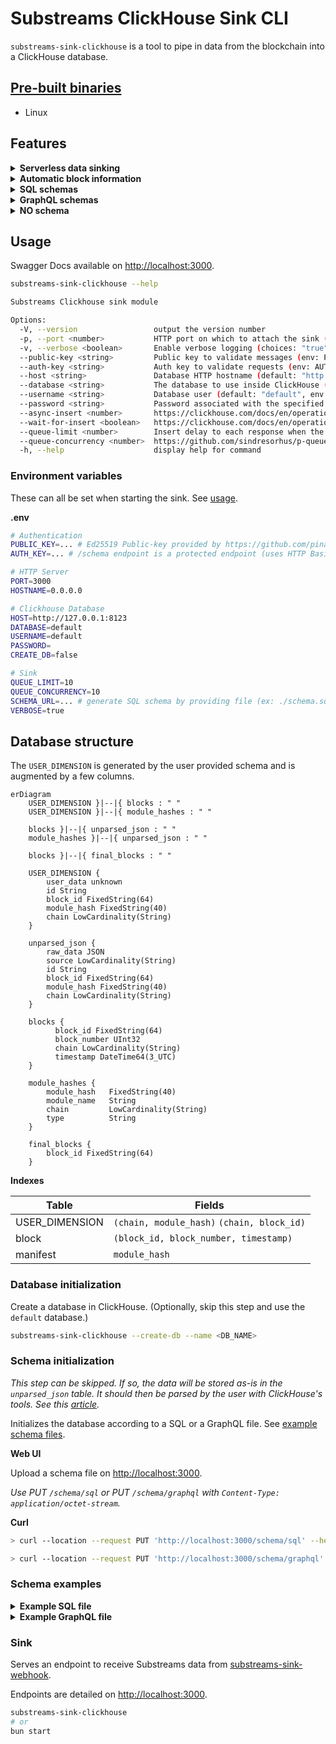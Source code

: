 # Substreams ClickHouse Sink CLI

`substreams-sink-clickhouse` is a tool to pipe in data from the blockchain into a ClickHouse database.

## [Pre-built binaries](https://github.com/pinax-network/substreams-sink-clickhouse/releases)

- Linux

## Features

<details>
<summary><b>Serverless data sinking</b></summary>

By using this sink with [substreams-sink-webhook](https://github.com/pinax-network/substreams-sink-webhook), data from any substreams is available in ClickHouse easily.

</details>

<details>
<summary><b>Automatic block information</b></summary>

Data for each block is stored alongside every record. The fields and their structure can be found in the [database structure](#database-structure).

</details>

<details>
<summary><b>SQL schemas</b></summary>

A schema can be passed in to define the end table for substreams data. It will be extended as described in the [database structure](#database-structure).

They can be set according to the steps in [database initialization](#database-initialization).

</details>

<details>
<summary><b>GraphQL schemas</b></summary>

[TheGraph's GraphQL entity](https://thegraph.com/docs/en/developing/creating-a-subgraph/#defining-entities) schemas can be passed in to define the end table for substreams data. See [database initialization](#database-initialization).

They are converted to SQL following these rules before being executed. The available types are defined [here](https://thegraph.com/docs/en/developing/creating-a-subgraph/#graphql-supported-scalars).

| GraphQL data type | ClickHouse equivalent |
| ----------------- | --------------------- |
| `Bytes`           | `String`              |
| `String`          | `String`              |
| `Boolean`         | `boolean`             |
| `Int`             | `Int32`               |
| `BigInt`          | `String`              |
| `BigDecimal`      | `String`              |
| `Float`           | `Float64`             |
| `ID`              | `String`              |

</details>

<details>
<summary><b>NO schema</b></summary>

No schema is required to store data in ClickHouse. Everything can be stored in `unparsed_json` (see [database structure](#database-structure)).

The user **must** build custom [views](https://clickhouse.com/docs/en/guides/developer/cascading-materialized-views) to transform the data according to their needs. Further details are available in [ClickHouse's documentation](https://clickhouse.com/docs/en/integrations/data-formats/json#using-materialized-views).

</details>

## Usage

Swagger Docs available on [http://localhost:3000](http://localhost:3000).

```bash
substreams-sink-clickhouse --help

Substreams Clickhouse sink module

Options:
  -V, --version                 output the version number
  -p, --port <number>           HTTP port on which to attach the sink (default: "3000", env: PORT)
  -v, --verbose <boolean>       Enable verbose logging (choices: "true", "false", default: "pretty", env: VERBOSE)
  --public-key <string>         Public key to validate messages (env: PUBLIC_KEY)
  --auth-key <string>           Auth key to validate requests (env: AUTH_KEY)
  --host <string>               Database HTTP hostname (default: "http://localhost:8123", env: HOST)
  --database <string>           The database to use inside ClickHouse (default: "default", env: DATABASE)
  --username <string>           Database user (default: "default", env: USERNAME)
  --password <string>           Password associated with the specified username (default: "", env: PASSWORD)
  --async-insert <number>       https://clickhouse.com/docs/en/operations/settings/settings#async-insert (choices: "0", "1", default: 1, env: ASYNC_INSERT)
  --wait-for-insert <boolean>   https://clickhouse.com/docs/en/operations/settings/settings#wait-for-async-insert (choices: "0", "1", default: 0, env: WAIT_FOR_INSERT)
  --queue-limit <number>        Insert delay to each response when the pqueue exceeds this value (default: 10, env: QUEUE_LIMIT)
  --queue-concurrency <number>  https://github.com/sindresorhus/p-queue#concurrency (default: 10, env: QUEUE_CONCURRENCY)
  -h, --help                    display help for command
```

### Environment variables

These can all be set when starting the sink. See [usage](#usage).

**.env**

```bash
# Authentication
PUBLIC_KEY=... # Ed25519 Public-key provided by https://github.com/pinax-network/substreams-sink-webhook
AUTH_KEY=... # /schema endpoint is a protected endpoint (uses HTTP Basic authentication)

# HTTP Server
PORT=3000
HOSTNAME=0.0.0.0

# Clickhouse Database
HOST=http://127.0.0.1:8123
DATABASE=default
USERNAME=default
PASSWORD=
CREATE_DB=false

# Sink
QUEUE_LIMIT=10
QUEUE_CONCURRENCY=10
SCHEMA_URL=... # generate SQL schema by providing file (ex: ./schema.sql) or URL path (ex: https://example.com/schema.sql)
VERBOSE=true
```

## Database structure

The `USER_DIMENSION` is generated by the user provided schema and is augmented by a few columns.

```mermaid
erDiagram
    USER_DIMENSION }|--|{ blocks : " "
    USER_DIMENSION }|--|{ module_hashes : " "

    blocks }|--|{ unparsed_json : " "
    module_hashes }|--|{ unparsed_json : " "

    blocks }|--|{ final_blocks : " "

    USER_DIMENSION {
        user_data unknown
        id String
        block_id FixedString(64)
        module_hash FixedString(40)
        chain LowCardinality(String)
    }

    unparsed_json {
        raw_data JSON
        source LowCardinality(String)
        id String
        block_id FixedString(64)
        module_hash FixedString(40)
        chain LowCardinality(String)
    }

    blocks {
          block_id FixedString(64)
          block_number UInt32
          chain LowCardinality(String)
          timestamp DateTime64(3_UTC)
    }

    module_hashes {
        module_hash   FixedString(40)
        module_name   String
        chain         LowCardinality(String)
        type          String
    }

    final_blocks {
        block_id FixedString(64)
    }
```

**Indexes**

| Table          | Fields                                     |
| -------------- | ------------------------------------------ |
| USER_DIMENSION | `(chain, module_hash)` `(chain, block_id)` |
| block          | `(block_id, block_number, timestamp)`      |
| manifest       | `module_hash`                              |

### Database initialization

Create a database in ClickHouse. (Optionally, skip this step and use the `default` database.)

```bash
substreams-sink-clickhouse --create-db --name <DB_NAME>
```

### Schema initialization

_This step can be skipped. If so, the data will be stored as-is in the `unparsed_json` table. It should then be parsed by the user with ClickHouse's tools. See this [article](https://clickhouse.com/docs/en/integrations/data-formats/json#using-materialized-views)._

Initializes the database according to a SQL or a GraphQL file. See [example schema files](#schema-examples).

**Web UI**

Upload a schema file on [http://localhost:3000](http://localhost:3000).

_Use PUT `/schema/sql` or PUT `/schema/graphql` with `Content-Type: application/octet-stream`._

**Curl**

```bash
> curl --location --request PUT 'http://localhost:3000/schema/sql' --header 'Authorization: Bearer <AUTH_KEY>' --header 'Content-Type: application/json' --data-raw '<SQL_INSTRUCTIONS>'

> curl --location --request PUT 'http://localhost:3000/schema/graphql' --header 'Authorization: Bearer <AUTH_KEY>' --header 'Content-Type: application/json' --data-raw '<GRAPHQL_ENTITY>'
```

### Schema examples

<details>
<summary><b>Example SQL file</b></summary>

```sql
CREATE TABLE IF NOT EXISTS contracts (
    address  FixedString(40),
    name     String,
    symbol   String,
    decimals UInt8
)
ENGINE = ReplacingMergeTree
ORDER BY (address)
```

</details>

<details>
<summary><b>Example GraphQL file</b></summary>

```graphql
type Contracts @entity {
  id: ID!
  address: String!
  name: String
  symbol: String
  decimals: BigInt
}
```

</details>

### Sink

Serves an endpoint to receive Substreams data from [substreams-sink-webhook](https://github.com/pinax-network/substreams-sink-webhook).

Endpoints are detailed on [http://localhost:3000](http://localhost:3000).

```bash
substreams-sink-clickhouse
# or
bun start
```
